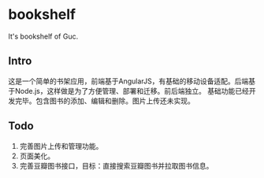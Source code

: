 bookshelf
=========
It's bookshelf of Guc.

Intro
-----
这是一个简单的书架应用，前端基于AngularJS，有基础的移动设备适配。后端基于Node.js，这样做是为了方便管理、部署和迁移。前后端独立。
基础功能已经开发完毕。包含图书的添加、编辑和删除。图片上传还未实现。

Todo
----
1. 完善图片上传和管理功能。
2. 页面美化。
3. 完善豆瓣图书接口，目标：直接搜索豆瓣图书并拉取图书信息。
